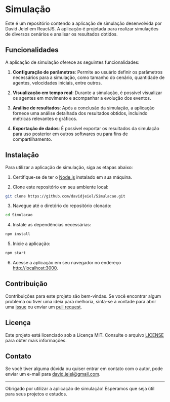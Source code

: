 # Simulação

Este é um repositório contendo a aplicação de simulação desenvolvida por David Jeiel em ReactJS. A aplicação é projetada para realizar simulações de diversos cenários e analisar os resultados obtidos.

## Funcionalidades

A aplicação de simulação oferece as seguintes funcionalidades:

1. **Configuração de parâmetros**: Permite ao usuário definir os parâmetros necessários para a simulação, como tamanho do cenário, quantidade de agentes, velocidades iniciais, entre outros.

2. **Visualização em tempo real**: Durante a simulação, é possível visualizar os agentes em movimento e acompanhar a evolução dos eventos.

3. **Análise de resultados**: Após a conclusão da simulação, a aplicação fornece uma análise detalhada dos resultados obtidos, incluindo métricas relevantes e gráficos.

4. **Exportação de dados**: É possível exportar os resultados da simulação para uso posterior em outros softwares ou para fins de compartilhamento.

## Instalação

Para utilizar a aplicação de simulação, siga as etapas abaixo:

1. Certifique-se de ter o [Node.js](https://nodejs.org) instalado em sua máquina.

2. Clone este repositório em seu ambiente local:

```bash
git clone https://github.com/davidjeiel/Simulacao.git
```

3. Navegue até o diretório do repositório clonado:

```bash
cd Simulacao
```

4. Instale as dependências necessárias:

```bash
npm install
```

5. Inicie a aplicação:

```bash
npm start
```

6. Acesse a aplicação em seu navegador no endereço [http://localhost:3000](http://localhost:3000).

## Contribuição

Contribuições para este projeto são bem-vindas. Se você encontrar algum problema ou tiver uma ideia para melhoria, sinta-se à vontade para abrir uma [issue](https://github.com/davidjeiel/Simulacao/issues) ou enviar um [pull request](https://github.com/davidjeiel/Simulacao/pulls).

## Licença

Este projeto está licenciado sob a Licença MIT. Consulte o arquivo [LICENSE](LICENSE) para obter mais informações.

## Contato

Se você tiver alguma dúvida ou quiser entrar em contato com o autor, pode enviar um e-mail para david.jeiel@gmail.com.

---

Obrigado por utilizar a aplicação de simulação! Esperamos que seja útil para seus projetos e estudos.
